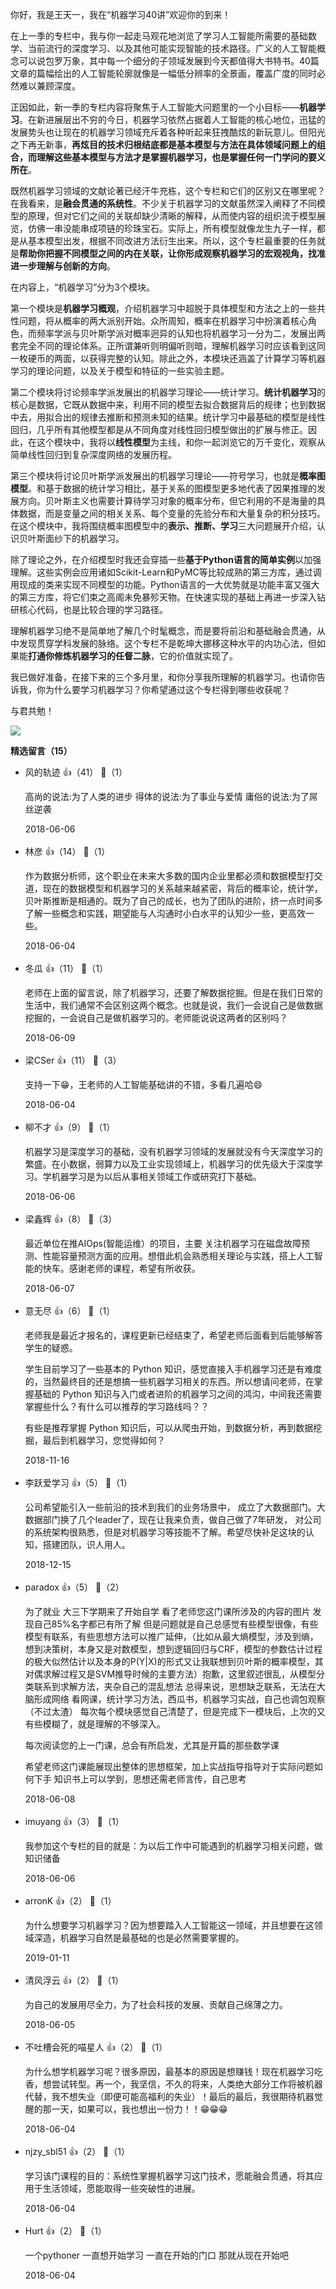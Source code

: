 你好，我是王天一，我在“机器学习40讲”欢迎你的到来！

在上一季的专栏中，我与你一起走马观花地浏览了学习人工智能所需要的基础数学、当前流行的深度学习、以及其他可能实现智能的技术路径。广义的人工智能概念可以说包罗万象，其中每一个细分的子领域发展到今天都值得大书特书。40篇文章的篇幅绘出的人工智能轮廓就像是一幅低分辨率的全景画，覆盖广度的同时必然难以兼顾深度。

正因如此，新一季的专栏内容将聚焦于人工智能大问题里的一个小目标——**机器学习**。在新进展层出不穷的今日，机器学习依然占据着人工智能的核心地位，迅猛的发展势头也让现在的机器学习领域充斥着各种听起来狂拽酷炫的新玩意儿。但阳光之下再无新事，**再炫目的技术归根结底都是基本模型与方法在具体领域问题上的组合，而理解这些基本模型与方法才是掌握机器学习，也是掌握任何一门学问的要义所在**。

既然机器学习领域的文献论著已经汗牛充栋，这个专栏和它们的区别又在哪里呢？在我看来，是**融会贯通的系统性**。不少关于机器学习的文献虽然深入阐释了不同模型的原理，但对它们之间的关联却缺少清晰的解释，从而使内容的组织流于模型展览，仿佛一串没能串成项链的珍珠宝石。实际上，所有模型就像龙生九子一样，都是从基本模型出发，根据不同改进方法衍生出来。所以，这个专栏最重要的任务就是**帮助你把握不同模型之间的内在关联，让你形成观察机器学习的宏观视角，找准进一步理解与创新的方向**。

在内容上，“机器学习”分为3个模块。

第一个模块是**机器学习概观**，介绍机器学习中超脱于具体模型和方法之上的一些共性问题，将从概率的两大派别开始。众所周知，概率在机器学习中扮演着核心角色，而频率学派与贝叶斯学派对概率迥异的认知也将机器学习一分为二，发展出两套完全不同的理论体系。正所谓兼听则明偏听则暗，理解机器学习时应该看到这同一枚硬币的两面，以获得完整的认知。除此之外，本模块还涵盖了计算学习等机器学习的理论问题，以及关于模型和特征的一些实验主题。

第二个模块将讨论频率学派发展出的机器学习理论——统计学习。**统计机器学习**的核心是数据，它既从数据中来，利用不同的模型去拟合数据背后的规律；也到数据中去，用拟合出的规律去推断和预测未知的结果。统计学习中最基础的模型是线性回归，几乎所有其他模型都是从不同角度对线性回归模型做出的扩展与修正。因此，在这个模块中，我将以**线性模型**为主线，和你一起浏览它的万千变化，观察从简单线性回归到复杂深度网络的发展历程。

第三个模块将讨论贝叶斯学派发展出的机器学习理论——符号学习，也就是**概率图模型**。和基于数据的统计学习相比，基于关系的图模型更多地代表了因果推理的发展方向。贝叶斯主义也需要计算待学习对象的概率分布，但它利用的不是海量的具体数据，而是变量之间的相关关系、每个变量的先验分布和大量复杂的积分技巧。在这个模块中，我将围绕概率图模型中的**表示、推断、学习**三大问题展开介绍，认识贝叶斯面纱下的机器学习。

除了理论之外，在介绍模型时我还会穿插一些**基于Python语言的简单实例**以加强理解。这些实例会应用诸如Scikit-Learn和PyMC等比较成熟的第三方库，通过调用现成的类来实现不同模型的功能。Python语言的一大优势就是功能丰富又强大的第三方库，将它们束之高阁未免暴殄天物。在快速实现的基础上再进一步深入钻研核心代码，也是比较合理的学习路径。

理解机器学习绝不是简单地了解几个时髦概念，而是要将前沿和基础融会贯通，从中发现贯穿学科发展的脉络。这个专栏不是乾坤大挪移这种水平的内功心法，但如果能**打通你修炼机器学习的任督二脉**，它的价值就实现了。

我已做好准备，在接下来的三个多月里，和你分享我所理解的机器学习。也请你告诉我，你为什么要学习机器学习？你希望通过这个专栏得到哪些收获呢？

与君共勉！

![](https://static001.geekbang.org/resource/image/d6/a2/d659043286059985903c7c1151e66da2.jpg?wh=1110%2A659)
<div><strong>精选留言（15）</strong></div><ul>
<li><span>风的轨迹</span> 👍（41） 💬（1）<p>高尚的说法:为了人类的进步
得体的说法:为了事业与爱情
庸俗的说法:为了屌丝逆袭</p>2018-06-06</li><br/><li><span>林彦</span> 👍（14） 💬（1）<p>作为数据分析师，这个职业在未来大多数的国内企业里都必须和数据模型打交道，现在的数据模型和机器学习的关系越来越紧密，背后的概率论，统计学，贝叶斯推断是相通的。既为了自己的成长，也为了团队的进阶，挤一点时间多了解一些概念和实践，期望能与人沟通时小白水平的认知少一些，更高效一些。</p>2018-06-04</li><br/><li><span>冬瓜</span> 👍（11） 💬（1）<p>老师在上面的留言说，除了机器学习，还要了解数据挖掘。但是在我们日常的生活中，我们通常不会区别这两个概念。也就是说，我们一会说自己是做数据挖掘的，一会说自己是做机器学习的。老师能说说这两者的区别吗？</p>2018-06-09</li><br/><li><span>梁CSer</span> 👍（11） 💬（3）<p>支持一下😁，王老师的人工智能基础讲的不错，多看几遍哈😄</p>2018-06-04</li><br/><li><span>柳不才</span> 👍（9） 💬（1）<p>机器学习是深度学习的基础，没有机器学习领域的发展就没有今天深度学习的繁盛。在小数据，弱算力以及工业实现领域上，机器学习的优先级大于深度学习。学机器学习是为以后从事相关领域工作或研究打下基础。</p>2018-06-06</li><br/><li><span>梁鑫辉</span> 👍（8） 💬（3）<p>最近单位在推AIOps(智能运维）的项目，主要
关注机器学习在磁盘故障预测、性能容量预测方面的应用。想借此机会熟悉相关理论与实践，搭上人工智能的快车。感谢老师的课程，希望有所收获。
</p>2018-06-07</li><br/><li><span>意无尽</span> 👍（6） 💬（1）<p>老师我是最近才报名的，课程更新已经结束了，希望老师后面看到后能够解答学生的疑惑。

学生目前学习了一些基本的 Python 知识，感觉直接入手机器学习还是有难度的，当然最终目的还是想搞一些机器学习相关的东西。所以想请问老师，在掌握基础的 Python 知识与入门或者进阶的机器学习之间的鸿沟，中间我还需要掌握些什么？有什么可以推荐的学习路线吗？？

有些是推荐掌握 Python 知识后，可以从爬虫开始，到数据分析，再到数据挖掘，最后到机器学习，您觉得如何？</p>2018-11-16</li><br/><li><span>李跃爱学习</span> 👍（5） 💬（1）<p>公司希望能引入一些前沿的技术到我们的业务场景中， 成立了大数据部门。大数据部门换了几个leader了，现在让我来负责，做自己做了7年研发， 对公司的系统架构很熟悉，但是对机器学习等技能不了解。希望尽快补足这块的认知，搭建团队，识人用人。</p>2018-12-15</li><br/><li><span>paradox</span> 👍（5） 💬（2）<p>为了就业
大三下学期来了开始自学
看了老师您这门课所涉及的内容的图片
发现自己85%名字都已有所了解
但是问题就是自己总感觉有些模型很像，有些模型有联系，有些思想方法可以推广延伸，（比如从最大熵模型，涉及到熵，想到决策树，本身又是对数模型，想到逻辑回归与CRF，模型的参数估计过程的极大似然估计以及本身的P(Y|X)的形式又让我联想到贝叶斯的概率模型，其对偶求解过程又是SVM推导时候的主要方法）抱歉，这里叙述很乱，从模型分类联系到求解方法，夹杂自己的混乱想法
总得来说，思想缺乏联系，无法在大脑形成网络
看网课，统计学习方法，西瓜书，机器学习实战，自己也调包观察（不过太渣）
每次每个模块感觉自己清楚了，但是完成下一模块后，上次的又有些模糊了，就是理解的不够深入。

每次阅读您的上一门课，总会有所启发，尤其是开篇的那些数学课

希望老师这门课能展现出整体的思想框架，加上实战指导指导对于实际问题如何下手
知识书上可以学到，思想还需老师言传，自己思考</p>2018-06-08</li><br/><li><span>imuyang</span> 👍（3） 💬（1）<p>我参加这个专栏的目的就是：为以后工作中可能遇到的机器学习相关问题，做知识储备</p>2018-06-06</li><br/><li><span>arronK</span> 👍（2） 💬（1）<p>为什么想要学习机器学习？因为想要踏入人工智能这一领域，并且想要在这领域深造，机器学习自然是最基础的也是必然需要掌握的。</p>2019-01-11</li><br/><li><span>清风浮云</span> 👍（2） 💬（1）<p>为自己的发展用尽全力，为了社会科技的发展、贡献自己绵薄之力。</p>2018-06-05</li><br/><li><span>不吐槽会死的喵星人</span> 👍（2） 💬（1）<p>为什么想学机器学习呢？很多原因，最基本的原因是想赚钱！现在机器学习吃香，想尝试转型。再一个，我坚信，不久的将来，人类绝大部分工作将被机器代替，我不想失业（即便可能高福利的失业）！最后的最后，我很期待机器觉醒的那一天，如果可以，我也想出一份力！！😁😁😁</p>2018-06-04</li><br/><li><span>njzy_sbl51</span> 👍（2） 💬（1）<p>学习该门课程的目的：系统性掌握机器学习这门技术，愿能融会贯通，将其应用于生活领域，愿能取得一些突破性的进展。</p>2018-06-04</li><br/><li><span>Hurt</span> 👍（2） 💬（1）<p>一个pythoner 一直想开始学习 一直在开始的门口 那就从现在开始吧</p>2018-06-04</li><br/>
</ul>